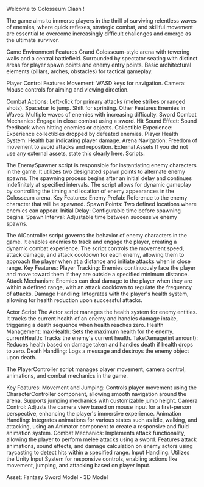 Welcome to Colosseum Clash !

The game aims to immerse players in the thrill of surviving relentless waves of enemies, where quick reflexes, strategic combat, and skillful movement are essential to overcome increasingly difficult challenges and emerge as the ultimate survivor.

Game Environment Features
Grand Colosseum-style arena with towering walls and a central battlefield.
Surrounded by spectator seating with distinct areas for player spawn points and enemy entry points.
Basic architectural elements (pillars, arches, obstacles) for tactical gameplay.

Player Control Features
Movement: WASD keys for navigation.
Camera: Mouse controls for aiming and viewing direction.

Combat Actions:
Left-click for primary attacks (melee strikes or ranged shots).
Spacebar to jump.
Shift for sprinting.
Other Features
Enemies in Waves: Multiple waves of enemies with increasing difficulty.
Sword Combat Mechanics: Engage in close combat using a sword.
Hit Sound Effect: Sound feedback when hitting enemies or objects.
Collectible Experience: Experience collectibles dropped by defeated enemies.
Player Health System: Health bar indicating player damage.
Arena Navigation: Freedom of movement to avoid attacks and reposition.
External Assets
If you did not use any external assets, state this clearly here.
Scripts:

The EnemySpawner script is responsible for instantiating enemy characters in the game. It utilizes two designated spawn points to alternate enemy spawns. The spawning process begins after an initial delay and continues indefinitely at specified intervals. The script allows for dynamic gameplay by controlling the timing and location of enemy appearances in the Colosseum arena.
Key Features:
Enemy Prefab: Reference to the enemy character that will be spawned.
Spawn Points: Two defined locations where enemies can appear.
Initial Delay: Configurable time before spawning begins.
Spawn Interval: Adjustable time between successive enemy spawns.

The AIController script governs the behavior of enemy characters in the game. It enables enemies to track and engage the player, creating a dynamic combat experience. The script controls the movement speed, attack damage, and attack cooldown for each enemy, allowing them to approach the player when at a distance and initiate attacks when in close range.
Key Features:
Player Tracking: Enemies continuously face the player and move toward them if they are outside a specified minimum distance.
Attack Mechanism: Enemies can deal damage to the player when they are within a defined range, with an attack cooldown to regulate the frequency of attacks.
Damage Handling: Integrates with the player's health system, allowing for health reduction upon successful attacks.

Actor Script
The Actor script manages the health system for enemy entities. It tracks the current health of an enemy and handles damage intake, triggering a death sequence when health reaches zero.
Health Management:
maxHealth: Sets the maximum health for the enemy.
currentHealth: Tracks the enemy's current health.
TakeDamage(int amount): Reduces health based on damage taken and handles death if health drops to zero.
Death Handling: Logs a message and destroys the enemy object upon death.

The PlayerController script manages player movement, camera control, animations, and combat mechanics in the game.

Key Features:
Movement and Jumping:
Controls player movement using the CharacterController component, allowing smooth navigation around the arena.
Supports jumping mechanics with customizable jump height.
Camera Control:
Adjusts the camera view based on mouse input for a first-person perspective, enhancing the player's immersive experience.
Animation Handling:
Integrates animations for various states such as idle, walking, and attacking, using an Animator component to create a responsive and fluid animation system.
Combat Mechanics:
Implements attack functionality, allowing the player to perform melee attacks using a sword.
Features attack animations, sound effects, and damage calculation on enemy actors using raycasting to detect hits within a specified range.
Input Handling:
Utilizes the Unity Input System for responsive controls, enabling actions like movement, jumping, and attacking based on player input.

Asset: Fantasy Sword Model - 3D Model 
